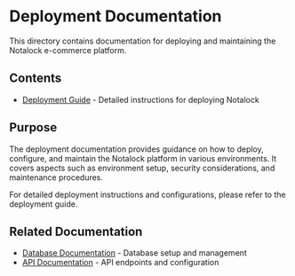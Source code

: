 # Deployment Documentation

This directory contains documentation for deploying and maintaining the Notalock e-commerce platform.

## Contents

- [Deployment Guide](./guide.md) - Detailed instructions for deploying Notalock

## Purpose

The deployment documentation provides guidance on how to deploy, configure, and maintain the Notalock platform in various environments. It covers aspects such as environment setup, security considerations, and maintenance procedures.

For detailed deployment instructions and configurations, please refer to the deployment guide.

## Related Documentation

- [Database Documentation](../database/README.md) - Database setup and management
- [API Documentation](../api/README.md) - API endpoints and configuration
